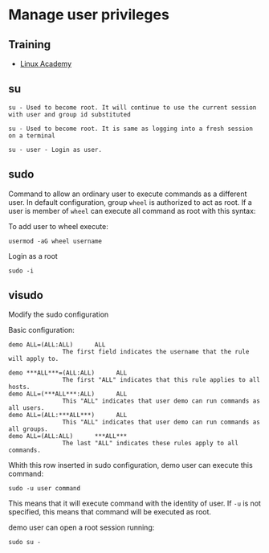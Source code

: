 # Manage user privileges

## Training
* [Linux Academy](https://linuxacademy.com/cp/courses/lesson/course/5413/lesson/6/module/428)

## su
```
su - Used to become root. It will continue to use the current session with user and group id substituted

su - Used to become root. It is same as logging into a fresh session on a terminal

su - user - Login as user.
```

## sudo
Command to allow an ordinary user to execute commands as a different user. In default configuration, group `wheel` is authorized to act as root. If a user is member of `wheel` can execute all command as root with this syntax:

To add user to wheel execute:
```
usermod -aG wheel username
```

Login as a root
```
sudo -i
```

## visudo
Modify the sudo configuration

Basic configuration:
```
demo ALL=(ALL:ALL)      ALL
    ​           The first field indicates the username that the rule will apply to.

demo ***ALL***=(ALL:ALL)      ALL
    ​           The first "ALL" indicates that this rule applies to all hosts.
demo ALL=(***ALL***:ALL)      ALL
    ​           This "ALL" indicates that user demo can run commands as all users.
demo ALL=(ALL:***ALL***)      ALL
    ​           This "ALL" indicates that user demo can run commands as all groups.
demo ALL=(ALL:ALL)      ***ALL***
    ​           The last "ALL" indicates these rules apply to all commands.
```

Whith this row inserted in sudo configuration, demo user can execute this command:
```
sudo -u user command
```

This means that it will execute command with the identity of user. If `-u` is not specified, this means that command will be executed as root.

demo user can open a root session running:
```
sudo su -
```